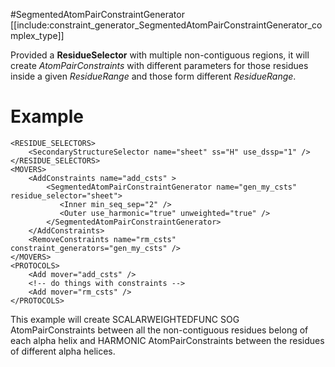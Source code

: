 #SegmentedAtomPairConstraintGenerator
[[include:constraint_generator_SegmentedAtomPairConstraintGenerator_complex_type]]

Provided a **ResidueSelector** with multiple non-contiguous regions, it will create _AtomPairConstraints_ with different parameters for those residues inside a given _ResidueRange_ and those form different _ResidueRange_.

# Example

```
<RESIDUE_SELECTORS>
    <SecondaryStructureSelector name="sheet" ss="H" use_dssp="1" />
</RESIDUE_SELECTORS>
<MOVERS>
    <AddConstraints name="add_csts" >
        <SegmentedAtomPairConstraintGenerator name="gen_my_csts" residue_selector="sheet">
           <Inner min_seq_sep="2" />
           <Outer use_harmonic="true" unweighted="true" />
        </SegmentedAtomPairConstraintGenerator>
    </AddConstraints>
    <RemoveConstraints name="rm_csts" constraint_generators="gen_my_csts" />
</MOVERS>
<PROTOCOLS>
    <Add mover="add_csts" />
    <!-- do things with constraints -->
    <Add mover="rm_csts" />
</PROTOCOLS>
```

This example will create SCALARWEIGHTEDFUNC SOG AtomPairConstraints between all the non-contiguous residues belong of each alpha helix and HARMONIC AtomPairConstraints between the residues of different alpha helices.